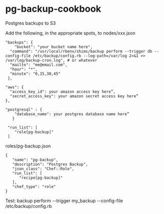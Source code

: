pg-backup-cookbook
==================

Postgres backups to S3


Add the following, in the appropriate spots, to nodes/xxx.json

    "backups": {
    	"bucket": "your bucket name here",
      "command": "/usr/local/rbenv/shims/backup perform --trigger db --config-file /etc/backup/config.rb --log-path=/var/log 2>&1 >> /var/log/backup-cron.log", # or whatever
      "mailto": "me@email.com",
      "hour": "*",
      "minute": "0,15,30,45"
     },

    "aws": {
      "access_key_id": your amazon access key here”,
      "secret_access_key": your amazon secret access key here”
    },

    "postgresql" : {
	    "database_name": your postgres database name here”
	   }

     "run_list": [
     	"role[pg-backup]"
     ]

roles/pg-backup.json

    {
       "name": "pg-backup",
       "description": "Postgres Backup",
       "json_class": "Chef::Role",
       "run_list": [
          "recipe[pg-backup]"
       ],
       "chef_type": "role"
    }


Test:
backup perform --trigger my_backup --config-file /etc/backup/config.rb